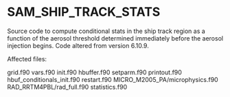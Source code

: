 # SAM_SHIP_TRACK_STATS
Source code to compute conditional stats in the ship track region as a function of the aerosol threshold determined immediately before the aerosol injection begins. Code altered from version 6.10.9. 

Affected files:

grid.f90
vars.f90
init.f90
hbuffer.f90
setparm.f90
printout.f90
hbuf_conditionals_init.f90
restart.f90
MICRO_M2005_PA/microphysics.f90
RAD_RRTM4PBL/rad_full.f90
statistics.f90
